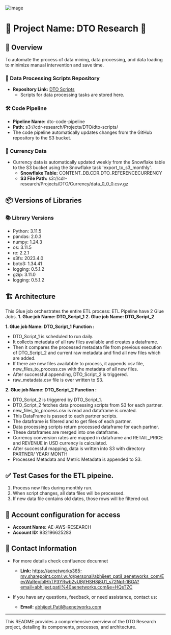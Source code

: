![image](https://github.com/AbhijeetPatil161097/abhijeetpatil/assets/157622300/bac4a27c-a92f-4eef-9eec-778baefda3d9)


# 🌟 Project Name: DTO Research 🌟

## 🚀 Overview
To automate the process of data mining, data processing, and data loading to minimize manual intervention and save time.

### 📁 Data Processing Scripts Repository
- **Repository Link:** [DTO Scripts](https://github.com/AbhijeetPatil161097/abhijeetpatil/tree/2abca9634315402e4a7bbdf0287bb3077194920a/dto-scripts)
  - Scripts for data processing tasks are stored here.

### 🛠️ Code Pipeline
- **Pipeline Name:** dto-code-pipeline
- **Path:** s3://cdr-research/Projects/DTO/dto-scripts/
- The code pipeline automatically updates changes from the GitHub repository to the S3 bucket.

### 💱 Currency Data
- Currency data is automatically updated weekly from the Snowflake table to the S3 bucket using the Snowflake task 'export_to_s3_monthly'.
  - **Snowflake Table:** CONTENT_DB.CDR.DTO_REFERENCECURRENCY
  - **S3 File Path:** s3://cdr-research/Projects/DTO/Currency/data_0_0_0.csv.gz

## 📦 Versions of Libraries
### 📚 Library Versions
- Python: 3.11.5
- pandas: 2.0.3
- numpy: 1.24.3
- os: 3.11.5
- re: 2.2.1
- s3fs: 2023.4.0
- boto3: 1.34.41
- logging: 0.5.1.2
- gzip: 3.11.0
- logging: 0.5.1.2

## 🏗️ Architecture
This Glue job orchestrates the entire ETL process:
ETL Pipeline have 2 Glue Jobs.
**1. Glue job Name: DTO_Script_1** 
**2. Glue job Name: DTO_Script_2**

**1. Glue job Name: DTO_Script_1**
**Function :**
- DTO_Script_1 is scheduled to run daily.
- It collects metadata of all raw files available and creates a dataframe.
- Then it compares the processed metadata file from previous execution of DTO_Script_2 and current raw metadata and find all new files which are added.
- If there are new files availabble to process, it appends csv file, new_files_to_process.csv with the metadata of all new files.
- After successful appending, DTO_Script_2 is triggered.
- raw_metadata.csv file is over written to S3.

**2. Glue job Name: DTO_Script_2**
**Function :**
- DTO_Script_2 is triggered by DTO_Script_1.
- DTO_Script_2 fetches data processing scripts from S3 for each partner.
- new_files_to_process.csv is read and dataframe is created.
- This DataFrame is passed to each partner scripts.
- The dataframe is filtered and to get files of each partner.
- Data processing scripts return processed dataframe for each partner.
- These dataframes are merged into one dataframe.
- Currency conversion rates are mapped in dataframe and RETAIL_PRICE and REVENUE in USD currency is calculated.
- After successful mapping, data is written into S3 with directory PARTNER/ YEAR/ MONTH
- Processed Metadata and Metric Metadata is appended to S3.


## ✅ Test Cases for the ETL pipeine.
1. Process new files during monthly run.
2. When script changes, all data files will be processed.
3. If new data file contains old dates, those rows will be filtered out.

## 🏫 Account configuration for access
- **Account Name:** AE-AWS-RESEARCH
- **Account ID:** 932196625283


## 📧 Contact Information
- For more details check confluence documnet
  - **Link:** https://aenetworks365-my.sharepoint.com/:w:/g/personal/abhijeet_patil_aenetworks_com/EevWaRepjblHhTP3YRwb2vUBjfHSH8j8U1_s72Npf-1BGA?email=abhijeet.patil%40aenetworks.com&e=HQsTZC

- If you have any questions, feedback, or need assistance, contact us:

  - **Email:** [abhijeet.Patil@aenetworks.com](mailto:Abhijeet.Patil@aenetworks.com)


---

This README provides a comprehensive overview of the DTO Research project, detailing its components, processes, and architecture.
